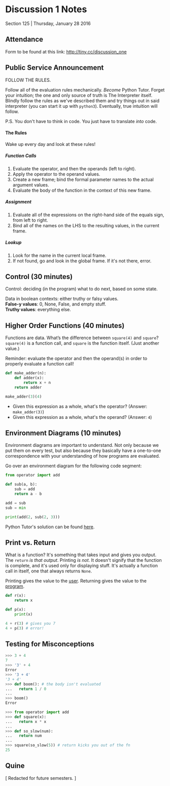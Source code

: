 # Discussion 1 Notes
Section 125 | Thursday, January 28 2016

## Attendance
Form to be found at this link: http://tiny.cc/discussion_one

## Public Service Announcement
FOLLOW THE RULES. 

Follow all of the evaluation rules mechanically. _Become_ Python Tutor. Forget your intuition; the one and only source of truth is The Interpreter itself. Blindly follow the rules as we've described them and try things out in said interpreter (you can start it up with `python3`). Eventually, true intuition will follow.

P.S. You don't have to think in code. You just have to translate _into_ code.

#### The Rules
Wake up every day and look at these rules!

##### Function Calls
1. Evaluate the operator, and then the operands (left to right).
2. Apply the operator to the operand values.
3. Create a new frame; bind the formal parameter names to the actual argument values.
4. Evaluate the body of the function in the context of this new frame.

##### Assignment
1. Evaluate all of the expressions on the right-hand side of the equals sign, from left to right.
2. Bind all of the names on the LHS to the resulting values, in the current frame.

##### Lookup
1. Look for the name in the current local frame.
2. If not found, go and look in the global frame. If it's not there, error.

## Control (30 minutes)
Control: deciding (in the program) what to do next, based on some state.

Data in boolean contexts: either truthy or falsy values.<br>
**False-y values**: 0, None, False, and empty stuff.<br>
**Truthy values**: everything else.

## Higher Order Functions (40 minutes)
Functions are data. What’s the difference between `square(4)` and `square`? `square(4)` is a function call, and `square` is the function itself. (Just another value.)

Reminder: evaluate the operator and then the operand(s) in order to properly evaluate a function call!

```python
def make_adder(n):
    def adder(x):
        return x + n
    return adder

make_adder(3)(4)
```

- Given this expression as a whole, what's the operator? (Answer: `make_adder(3)`)
- Given this expression as a whole, what's the operand? (Answer: `4`)

## Environment Diagrams (10 minutes)
Environment diagrams are important to understand. Not only because we put them on every test, but also because they basically have a one-to-one correspondence with your understanding of how programs are evaluated.

Go over an environment diagram for the following code segment:

```python
from operator import add

def sub(a, b):
    sub = add
    return a - b

add = sub
sub = min

print(add(2, sub(2, 3)))
```

Python Tutor's solution can be found [here](http://pythontutor.com/composingprograms.html#code=from+operator+import+add%0Adef+sub(a,+b)%3A%0A++++sub+%3D+add%0A++++return+a+-+b%0A++++%0Aadd+%3D+sub%0Asub+%3D+min%0A%0Aprint(add(2,+sub(2,+3)))&mode=display&origin=composingprograms.js&cumulative=true&py=3&rawInputLstJSON=%5B%5D&curInstr=0).

## Print vs. Return
What is a function? It's something that takes input and gives you output. The `return` _is that output_. Printing _is not_. It doesn't signify that the function is complete, and it's used only for displaying stuff. It's actually a function call in itself, one that always returns `None`.

Printing gives the value to the <u>user</u>. Returning gives the value to the <u>program</u>.

```python
def r(x):
    return x

def p(x):
    print(x)

4 + r(3) # gives you 7
4 + p(3) # error!
```

## Testing for Misconceptions
```python
>>> 3 + 4
7
>>> '3' + 4
Error
>>> '3 + 4'
'3 + 4'
>>> def boom(): # the body isn't evaluated
...   return 1 / 0
...
>>> boom()
Error
```

```python
>>> from operator import add
>>> def square(x):
...   return x * x
...
>>> def so_slow(num):
...   return num
...
>>> square(so_slow(5)) # return kicks you out of the fn
25
```

## Quine
[ Redacted for future semesters. ]
